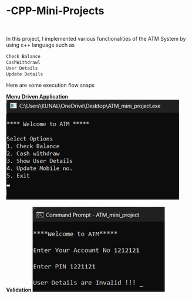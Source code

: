 # -CPP-Mini-Projects
<br>

In this project, I implemented various functionalities of the ATM System by using c++ language
such as

    Check Balance
    CashWithdrawl
    User Details
    Update Details
    
 Here are some execution flow snaps
 
 <strong>Menu Driven Application</strong>
<img src="Execution_IMG/Menu.png">
<br>
<br>
<strong> Validation </strong>
<img src="Execution_IMG/Validation.png">
